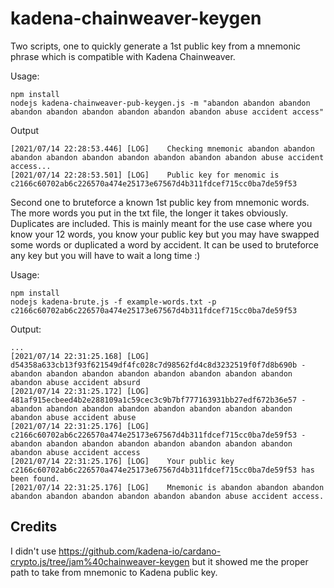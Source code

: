 # kadena-chainweaver-keygen

Two scripts, one to quickly generate a 1st public key from a mnemonic phrase which is compatible with Kadena Chainweaver.

Usage: 

```
npm install
nodejs kadena-chainweaver-pub-keygen.js -m "abandon abandon abandon abandon abandon abandon abandon abandon abandon abuse accident access"
```

Output

```
[2021/07/14 22:28:53.446] [LOG]    Checking mnemonic abandon abandon abandon abandon abandon abandon abandon abandon abandon abuse accident access...
[2021/07/14 22:28:53.501] [LOG]    Public key for menomic is c2166c60702ab6c226570a474e25173e67567d4b311fdcef715cc0ba7de59f53
 ```

Second one to bruteforce a known 1st public key from mnemonic words. The more words you put in the txt file, the longer it takes obviously.
Duplicates are included. This is mainly meant for the use case where you know your 12 words, you know your public key but you may have swapped some words or
 duplicated a word by accident. It can be used to bruteforce any key but you will have to wait a long time :)

Usage:

```
npm install
nodejs kadena-brute.js -f example-words.txt -p c2166c60702ab6c226570a474e25173e67567d4b311fdcef715cc0ba7de59f53
```

Output:

```
...
[2021/07/14 22:31:25.168] [LOG]    d54358a633cb13f93f621549df4fc028c7d98562fd4c8d3232519f0f7d8b690b - abandon abandon abandon abandon abandon abandon abandon abandon abandon abuse accident absurd
[2021/07/14 22:31:25.172] [LOG]    481af915ecbeed4b2e288109a1c59cec3c9b7bf777163931bb27edf672b36e57 - abandon abandon abandon abandon abandon abandon abandon abandon abandon abuse accident abuse
[2021/07/14 22:31:25.176] [LOG]    c2166c60702ab6c226570a474e25173e67567d4b311fdcef715cc0ba7de59f53 - abandon abandon abandon abandon abandon abandon abandon abandon abandon abuse accident access
[2021/07/14 22:31:25.176] [LOG]    Your public key c2166c60702ab6c226570a474e25173e67567d4b311fdcef715cc0ba7de59f53 has been found.
[2021/07/14 22:31:25.176] [LOG]    Mnemonic is abandon abandon abandon abandon abandon abandon abandon abandon abandon abuse accident access.
```

## Credits

I didn't use https://github.com/kadena-io/cardano-crypto.js/tree/jam%40chainweaver-keygen but it showed me the proper path to take from mnemonic to Kadena
 public key.
